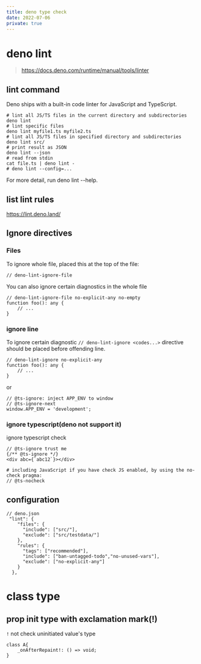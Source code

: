 ```yaml
---
title: deno type check
date: 2022-07-06
private: true
---
```

# deno lint
> https://docs.deno.com/runtime/manual/tools/linter

## lint command
Deno ships with a built-in code linter for JavaScript and TypeScript.

    # lint all JS/TS files in the current directory and subdirectories
    deno lint
    # lint specific files
    deno lint myfile1.ts myfile2.ts
    # lint all JS/TS files in specified directory and subdirectories
    deno lint src/
    # print result as JSON
    deno lint --json
    # read from stdin
    cat file.ts | deno lint -
    # deno lint --config=...

For more detail, run deno lint --help.

## list lint rules
https://lint.deno.land/

## Ignore directives
### Files
To ignore whole file, placed this at the top of the file:

    // deno-lint-ignore-file

You can also ignore certain diagnostics in the whole file

    // deno-lint-ignore-file no-explicit-any no-empty
    function foo(): any {
        // ...
    }

### ignore line
To ignore certain diagnostic `// deno-lint-ignore <codes...>` directive should be placed before offending line. 

    // deno-lint-ignore no-explicit-any
    function foo(): any {
        // ...
    }

or

    // @ts-ignore: inject APP_ENV to window
    // @ts-ignore-next
    window.APP_ENV = 'development';

### ignore typescript(deno not support it)
ignore typescript check

    // @ts-ignore trust me
    {/** @ts-ignore */}
    <div abc={`abc12`}></div>

    # including JavaScript if you have check JS enabled, by using the no-check pragma:
    // @ts-nocheck

## configuration 

    // deno.json
     "lint": {
        "files": {
          "include": ["src/"],
          "exclude": ["src/testdata/"]
        },
        "rules": {
          "tags": ["recommended"],
          "include": ["ban-untagged-todo","no-unused-vars"],
          "exclude": ["no-explicit-any"]
        }
      },

# class type

## prop init type with exclamation mark(!)
`!` not check uninitiated value's type

    class A{
        _onAfterRepaint!: () => void;
    }